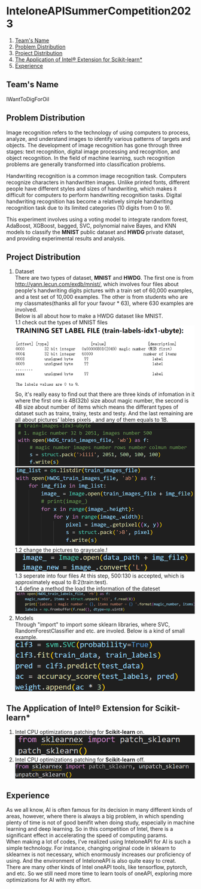 # InteloneAPISummerCompetition2023
1. [Team's Name](#teams-name)
2. [Problem Distribution](#problem-distribution)
3. [Project Distribution](#project-distribution)
4. [The Application of Intel® Extension for Scikit-learn*](#the-application-of-intel®-extension-for-scikit-learn)
5. [Experience ](#experience)
## Team's Name 
IWantToDigForOil  
## Problem Distribution  
Image recognition refers to the technology of using computers to process, analyze, and understand images to identify various patterns of targets and objects. The development of image recognition has gone through three stages: text recognition, digital image processing and recognition, and object recognition. In the field of machine learning, such recognition problems are generally transformed into classification problems.

Handwriting recognition is a common image recognition task. Computers recognize characters in handwritten images. Unlike printed fonts, different people have different styles and sizes of handwriting, which makes it difficult for computers to perform handwriting recognition tasks. Digital handwriting recognition has become a relatively simple handwriting recognition task due to its limited categories (10 digits from 0 to 9).

This experiment involves using a voting model to integrate random forest, AdaBoost, XGBoost, bagged, SVC, polynomial naive Bayes, and KNN models to classify the **MNIST** public dataset and **HWDG** private dataset, and providing experimental results and analysis.  
## Project Distribution 
1. Dataset  
There are two types of dataset, **MNIST** and **HWDG**. The first one is from http://yann.lecun.com/exdb/mnist/, which involves four files about people's handwriting digits pictures with a train set of 60,000 examples, and a test set of 10,000 examples. The other is from students who are my classmates(thanks all for your favour * 63), where 630 examples are involved.  
Below is all about how to make a HWDG dataset like MNIST.  
    1.1 check out the types of MNIST files![Alt text](image.png)  
    So, it's really easy to find out that there are three kinds of infomation in it where the first one is 4B(32b) size about magic number, the second is 4B size about number of items which means the differant types of dataset such as trainx, trainy, testx and testy. And the last remaining are all about pictures' lables pixels , and any of them equals to 1B.![Alt text](image-1.png)![Alt text](image-2.png)  
    1.2 change the pictures to grayscale.!![Alt text](image-4.png)  
    1.3 seperate into four files
    At this step, 500:130 is accepted, which is approximately equal to 8:2(train:test).  
    1.4 define a method the load the information of the dateset ![Alt text](image-5.png)
2. Models  
Through "import" to import some sklearn libraries, where SVC, RandomForestClassifier and etc. are involed. Below is a kind of small example. ![Alt text](image-6.png)
## The Application of Intel® Extension for Scikit-learn*  
1. Intel CPU optimizations patching for **Scikit-learn** on.
![Alt text](image-7.png)  
2. Intel CPU optimizations patching for **Scikit-learn** off.![Alt text](image-8.png)
## Experience  
As we all know, AI is often famous for its decision in many different kinds of areas, however, where there is always a big problem, in which spending plenty of time is not of good benifit when doing study, especially in machine learning and deep learning. So in this competition of Intel, there is a significant effect in accelerating the speed of computing params.   
When making a lot of codes, I've realized using InteloneAPI for AI is such a simple technology. For instance, changing original code in sklearn to sklearnex is not necessary, which enormously increases our proficiency of using. And the environment of InteloneAPI is also quite easy to creat.  
There are many other kinds of Intel oneAPI tools, like tensorflow, pytorch, and etc. So we still need more time to learn tools of oneAPI, exploring more optimizations for AI with my effort.